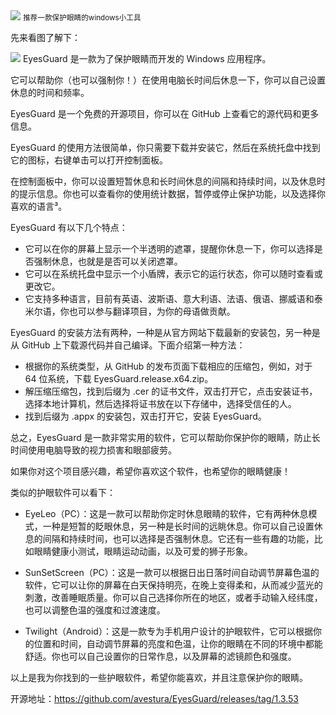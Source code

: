 <img src="/assets/image/240114-保护眼睛-1.png" style="max-width: 70%; height: auto;">
<small>推荐一款保护眼睛的windows小工具</small>


先来看图了解下：

![](/assets/image/240114-保护眼睛-1.png)
EyesGuard 是一款为了保护眼睛而开发的 Windows 应用程序。

它可以帮助你（也可以强制你！）在使用电脑长时间后休息一下，你可以自己设置休息的时间和频率。

EyesGuard 是一个免费的开源项目，你可以在 GitHub 上查看它的源代码和更多信息。

EyesGuard 的使用方法很简单，你只需要下载并安装它，然后在系统托盘中找到它的图标，右键单击可以打开控制面板。

在控制面板中，你可以设置短暂休息和长时间休息的间隔和持续时间，以及休息时的提示信息。你也可以查看你的使用统计数据，暂停或停止保护功能，以及选择你喜欢的语言³。

EyesGuard 有以下几个特点：
- 它可以在你的屏幕上显示一个半透明的遮罩，提醒你休息一下，你可以选择是否强制休息，也就是是否可以关闭遮罩。
- 它可以在系统托盘中显示一个小盾牌，表示它的运行状态，你可以随时查看或更改它。
- 它支持多种语言，目前有英语、波斯语、意大利语、法语、俄语、挪威语和泰米尔语，你也可以参与翻译项目，为你的母语做贡献。

EyesGuard 的安装方法有两种，一种是从官方网站下载最新的安装包，另一种是从 GitHub 上下载源代码并自己编译。下面介绍第一种方法：
- 根据你的系统类型，从 GitHub 的发布页面下载相应的压缩包，例如，对于 64 位系统，下载 EyesGuard.release.x64.zip。
- 解压缩压缩包，找到后缀为 .cer 的证书文件，双击打开它，点击安装证书，选择本地计算机，然后选择将证书放在以下存储中，选择受信任的人。
- 找到后缀为 .appx 的安装包，双击打开它，安装 EyesGuard。

总之，EyesGuard 是一款非常实用的软件，它可以帮助你保护你的眼睛，防止长时间使用电脑导致的视力损害和眼部疲劳。

如果你对这个项目感兴趣，希望你喜欢这个软件，也希望你的眼睛健康！

类似的护眼软件可以看下：

- EyeLeo（PC）：这是一款可以帮助你定时休息眼睛的软件，它有两种休息模式，一种是短暂的眨眼休息，另一种是长时间的远眺休息。你可以自己设置休息的间隔和持续时间，也可以选择是否强制休息。它还有一些有趣的功能，比如眼睛健康小测试，眼睛运动动画，以及可爱的狮子形象。

- SunSetScreen（PC）：这是一款可以根据日出日落时间自动调节屏幕色温的软件，它可以让你的屏幕在白天保持明亮，在晚上变得柔和，从而减少蓝光的刺激，改善睡眠质量。你可以自己选择你所在的地区，或者手动输入经纬度，也可以调整色温的强度和过渡速度。

- Twilight（Android）：这是一款专为手机用户设计的护眼软件，它可以根据你的位置和时间，自动调节屏幕的亮度和色温，让你的眼睛在不同的环境中都能舒适。你也可以自己设置你的日常作息，以及屏幕的滤镜颜色和强度。

以上是我为你找到的一些护眼软件，希望你能喜欢，并且注意保护你的眼睛。

开源地址：https://github.com/avestura/EyesGuard/releases/tag/1.3.53